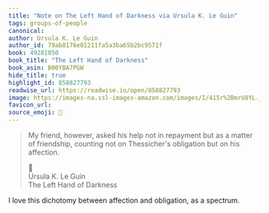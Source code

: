 ```yaml
---
title: "Note on The Left Hand of Darkness via Ursula K. Le Guin"
tags: groups-of-people
canonical: 
author: Ursula K. Le Guin
author_id: 79ab8176e01211fa5a3ba65b2bc9571f
book: 49281850
book_title: "The Left Hand of Darkness"
book_asin: B00YBA7PGW
hide_title: true
highlight_id: 858827793
readwise_url: https://readwise.io/open/858827793
image: https://images-na.ssl-images-amazon.com/images/I/415r%2BmrU8YL._SL200_.jpg
favicon_url: 
source_emoji: 📕
---
```


> My friend, however, asked his help not in repayment but as a matter of friendship, counting not on Thessicher's obligation but on his affection.
> <div class="quoteback-footer"><div class="quoteback-avatar"><span class="mini-emoji"> 📕</span></div><div class="quoteback-metadata"><div class="metadata-inner"><span style="display:none">FROM:</span><div aria-label="Ursula K. Le Guin" class="quoteback-author"> Ursula K. Le Guin</div><div aria-label="The Left Hand of Darkness" class="quoteback-title"> The Left Hand of Darkness</div></div></div></div>

I love this dichotomy between affection and obligation, as a spectrum.